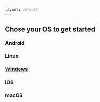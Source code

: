 ```yaml
---
layout: default
---
```


## Chose your OS to get started
### Android
### Linux
### [Windows](./windows.html)
### iOS
### macOS
